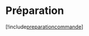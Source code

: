 # Préparation

[!include[preparationcommande](preparation.preparationcommande.autogen.md)]






















































